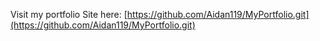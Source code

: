 Visit my portfolio Site here: [https://github.com/Aidan119/MyPortfolio.git](https://github.com/Aidan119/MyPortfolio.git)
